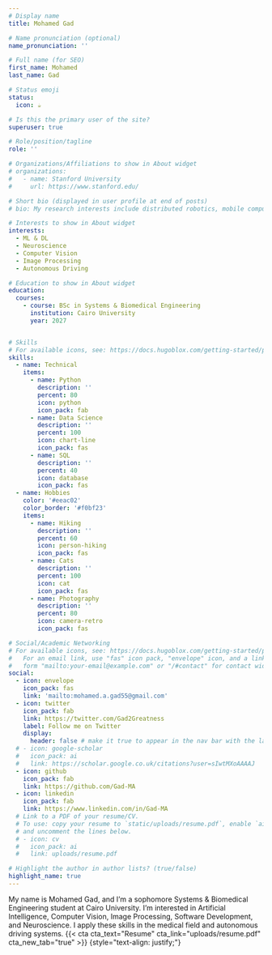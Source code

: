 ```yaml
---
# Display name
title: Mohamed Gad

# Name pronunciation (optional)
name_pronunciation: ''

# Full name (for SEO)
first_name: Mohamed
last_name: Gad

# Status emoji
status:
  icon: ☕️

# Is this the primary user of the site?
superuser: true

# Role/position/tagline
role: ''

# Organizations/Affiliations to show in About widget
# organizations:
#   - name: Stanford University
#     url: https://www.stanford.edu/

# Short bio (displayed in user profile at end of posts)
# bio: My research interests include distributed robotics, mobile computing and programmable matter.

# Interests to show in About widget
interests:
  - ML & DL
  - Neuroscience
  - Computer Vision
  - Image Processing
  - Autonomous Driving

# Education to show in About widget
education:
  courses:
    - course: BSc in Systems & Biomedical Engineering
      institution: Cairo University
      year: 2027


# Skills
# For available icons, see: https://docs.hugoblox.com/getting-started/page-builder/#icons
skills:
  - name: Technical
    items:
      - name: Python
        description: ''
        percent: 80
        icon: python
        icon_pack: fab
      - name: Data Science
        description: ''
        percent: 100
        icon: chart-line
        icon_pack: fas
      - name: SQL
        description: ''
        percent: 40
        icon: database
        icon_pack: fas
  - name: Hobbies
    color: '#eeac02'
    color_border: '#f0bf23'
    items:
      - name: Hiking
        description: ''
        percent: 60
        icon: person-hiking
        icon_pack: fas
      - name: Cats
        description: ''
        percent: 100
        icon: cat
        icon_pack: fas
      - name: Photography
        description: ''
        percent: 80
        icon: camera-retro
        icon_pack: fas

# Social/Academic Networking
# For available icons, see: https://docs.hugoblox.com/getting-started/page-builder/#icons
#   For an email link, use "fas" icon pack, "envelope" icon, and a link in the
#   form "mailto:your-email@example.com" or "/#contact" for contact widget.
social:
  - icon: envelope
    icon_pack: fas
    link: 'mailto:mohamed.a.gad55@gmail.com'
  - icon: twitter
    icon_pack: fab
    link: https://twitter.com/Gad2Greatness
    label: Follow me on Twitter
    display:
      header: false # make it true to appear in the nav bar with the label attribute on hovering
  # - icon: google-scholar
  #   icon_pack: ai
  #   link: https://scholar.google.co.uk/citations?user=sIwtMXoAAAAJ
  - icon: github
    icon_pack: fab
    link: https://github.com/Gad-MA
  - icon: linkedin
    icon_pack: fab
    link: https://www.linkedin.com/in/Gad-MA
  # Link to a PDF of your resume/CV.
  # To use: copy your resume to `static/uploads/resume.pdf`, enable `ai` icons in `params.yaml`,
  # and uncomment the lines below.
  # - icon: cv
  #   icon_pack: ai
  #   link: uploads/resume.pdf

# Highlight the author in author lists? (true/false)
highlight_name: true
---
```


My name is Mohamed Gad, and I’m a sophomore Systems & Biomedical Engineering student at Cairo University. I’m interested in Artificial Intelligence, Computer Vision, Image Processing, Software Development, and Neuroscience. I apply these skills in the medical field and autonomous driving systems.
{{< cta cta_text="Resume" cta_link="uploads/resume.pdf" cta_new_tab="true" >}}
{style="text-align: justify;"}
